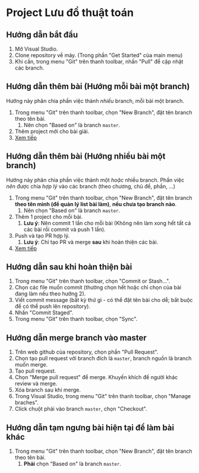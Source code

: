 # Project Lưu đồ thuật toán

## Hướng dẫn bắt đầu

1. Mở Visual Studio.
2. Clone repository về máy. (Trong phần "Get Started" của main menu)
3. Khi cần, trong menu "Git" trên thanh toolbar, nhấn "Pull" để cập nhật các branch.

## Hướng dẫn thêm bài (Hướng mỗi bài một branch)

Hướng này phân chia phần việc thành *nhiều* branch, mỗi bài một branch.

1. Trong menu "Git" trên thanh toolbar, chọn "New Branch", đặt tên branch theo tên bài.
    1. Nên chọn "Based on" là branch `master`.
2. Thêm project mới cho bài giải.
3. [Xem tiếp](#hướng-dẫn-sau-khi-hoàn-thiện-bài)

## Hướng dẫn thêm bài (Hướng nhiều bài một branch)

Hướng này phân chia phần việc thành một *hoặc* nhiều branch. Phần việc *nên* được chia *hợp lý* vào các branch (theo chương, chủ đề, phần, ...)

1. Trong menu "Git" trên thanh toolbar, chọn "New Branch", đặt tên branch **theo tên mình (để quản lý list bài làm)**, **nếu chưa tạo branch nào**.
    1. Nên chọn "Based on" là branch `master`.
2. Thêm 1 project cho mỗi bài.
    1. **Lưu ý**: Nên commit 1 lần cho mỗi bài (Không nên làm xong hết tất cả các bài rồi commit và push 1 lần).
3. Push và tạo PR hợp lý.
    1. **Lưu ý**: Chỉ tạo PR và merge **sau** khi hoàn thiện các bài.
4. [Xem tiếp](#hướng-dẫn-sau-khi-hoàn-thiện-bài)

## Hướng dẫn sau khi hoàn thiện bài

1. Trong menu "Git" trên thanh toolbar, chọn "Commit or Stash...".
2. Chọn các file muốn commit (thường chọn hết hoặc chỉ chọn của bài đang làm nếu theo hướng 2).
3. Viết commit message (bất kỳ thứ gì - có thể đặt tên bài cho dễ; bắt buộc để có thể push lên repository).
4. Nhấn "Commit Staged".
5. Trong menu "Git" trên thanh toolbar, chọn "Sync".

## Hướng dẫn merge branch vào master

1. Trên web github của repository, chọn phần "Pull Request".
2. Chọn tạo pull request với branch đích là `master`, branch nguồn là branch muốn merge.
3. Tạo pull request.
4. Chọn "Merge pull request" để merge. Khuyến khích để người khác review và merge.
5. Xóa branch sau khi merge.
6. Trong Visual Studio, trong menu "Git" trên thanh toolbar, chọn "Manage braches".
7. Click chuột phải vào branch `master`, chọn "Checkout".

## Hướng dẫn tạm ngưng bài hiện tại để làm bài khác

1. Trong menu "Git" trên thanh toolbar, chọn "New Branch", đặt tên branch theo tên bài.
    1. **Phải** chọn "Based on" là branch `master`.